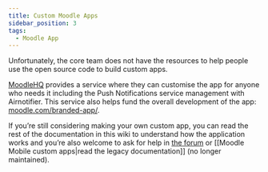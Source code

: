 ```yaml
---
title: Custom Moodle Apps
sidebar_position: 3
tags:
  - Moodle App
---
```


Unfortunately, the core team does not have the resources to help people use the open source code to build custom apps.

[MoodleHQ](https://moodle.com/) provides a service where they can customise the app for anyone who needs it including the Push Notifications service management with Airnotifier. This service also helps fund the overall development of the app: [moodle.com/branded-app/](https://moodle.com/branded-app/).

If you’re still considering making your own custom app, you can read the rest of the
documentation in this wiki to understand how the application works and you’re also welcome to ask for help in [the forum](https://moodle.org/mod/forum/view.php?id=7798) or [[Moodle Mobile custom apps|read the legacy documentation]] (no longer maintained).
